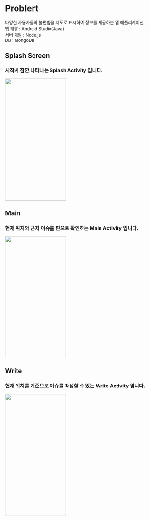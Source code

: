 # Problert
다양한 사용자들의 불편함을 지도로 표시하여 정보를 제공하는 앱 애플리케이션 <br>
앱 개발 : Android Studio(Java)<br>
서버 개발 : Node.js<br>
DB : MongoDB<br>

## Splash Screen<br>
### 시작시 잠깐 나타나는 Splash Activity 입니다.
<img width = "200" height = "400" src = "https://user-images.githubusercontent.com/41174265/115127713-93d58980-a013-11eb-9220-1a83eee66f30.png">

## Main
### 현재 위치와 근처 이슈를 핀으로 확인하는 Main Activity 입니다.
<img width = "200" height = "400" src = "https://user-images.githubusercontent.com/41174265/115127736-d13a1700-a013-11eb-8947-c24ee418eef1.png">

## Write
### 현재 위치를 기준으로 이슈를 작성할 수 있는 Write Activity 입니다.
<img width = "200" height = "400" src = "https://user-images.githubusercontent.com/41174265/115127757-021a4c00-a014-11eb-953c-a990037576cc.png">

